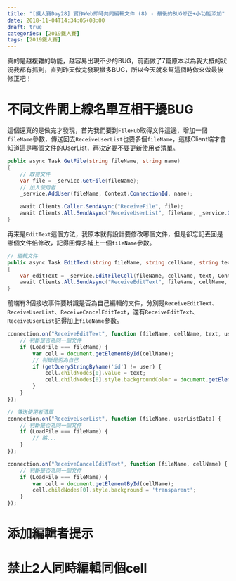 ```yaml
---
title: "[鐵人賽Day28] 實作Web即時共同編輯文件 (8) - 最後的BUG修正+小功能添加"
date: 2018-11-04T14:34:05+08:00
draft: true
categories: [2019鐵人賽]
tags: [2019鐵人賽]
---
```

真的是越複雜的功能，越容易出現不少的BUG，前面做了7篇原本以為我大概的狀況我都有抓到，直到昨天做完發現蠻多BUG，所以今天就來幫這個時做來做最後修正吧！

# 不同文件間上線名單互相干擾BUG
這個還真的是做完才發現，首先我們要到`FileHub`取得文件這邊，增加一個`fileName`參數，傳送回去`ReceiveUserList`也要多個`fileName`，這樣Client端才會知道這是哪個文件的UserList，再決定要不要更新使用者清單。
``` cs
public async Task GetFile(string fileName, string name)
{
    // 取得文件
    var file = _service.GetFile(fileName);
    // 加入使用者
    _service.AddUser(fileName, Context.ConnectionId, name);

    await Clients.Caller.SendAsync("ReceiveFile", file);
    await Clients.All.SendAsync("ReceiveUserList", fileName, _service.GetUserList(fileName));
}
```
再來是`EditText`這個方法，我原本就有設計要修改哪個文件，但是卻忘記丟回是哪個文件倍修改，記得回傳多補上一個`fileName`參數。
``` cs
// 編輯文件
public async Task EditText(string fileName, string cellName, string text)
{
    var editText = _service.EditFileCell(fileName, cellName, text, Context.ConnectionId);
    await Clients.All.SendAsync("ReceiveEditText", fileName, cellName, editText.text, editText.editor);
}
```
前端有3個接收事件要辨識是否為自己編輯的文件，分別是`ReceiveEditText`、`ReceiveUserList`、`ReceiveCancelEditText`，還有`ReceiveEditText`、`ReceiveUserList`記得加上`fileName`參數。
``` js
connection.on("ReceiveEditText", function (fileName, cellName, text, user) {
    // 判斷是否為同一個文件
    if (LoadFile === fileName) {
        var cell = document.getElementById(cellName);
        // 判斷是否為自己
        if (getQueryStringByName('id') != user) {
            cell.childNodes[0].value = text;
            cell.childNodes[0].style.backgroundColor = document.getElementById(user).childNodes[0].style.backgroundColor;
        }
    }
});

// 傳送使用者清單
connection.on("ReceiveUserList", function (fileName, userListData) {
    // 判斷是否為同一個文件
    if (LoadFile === fileName) {
        // 略...
    }
});

connection.on("ReceiveCancelEditText", function (fileName, cellName) {
    // 判斷是否為同一個文件
    if (LoadFile === fileName) {
        var cell = document.getElementById(cellName);
        cell.childNodes[0].style.background = 'transparent';
    }
});
```
# 添加編輯者提示

# 禁止2人同時編輯同個cell
